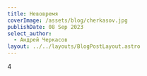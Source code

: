 ```yaml
---
title: Невовремя
coverImage: /assets/blog/cherkasov.jpg
publishDate: 08 Sep 2023
select_author:
  - Андрей Черкасов
layout: ../../layouts/BlogPostLayout.astro
---
```

4